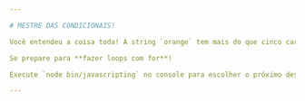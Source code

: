 ```yaml
---

# MESTRE DAS CONDICIONAIS!

Você entendeu a coisa toda! A string `orange` tem mais do que cinco caracteres.

Se prepare para **fazer loops com for**!

Execute `node bin/javascripting` no console para escolher o próximo desafio.

---
```

